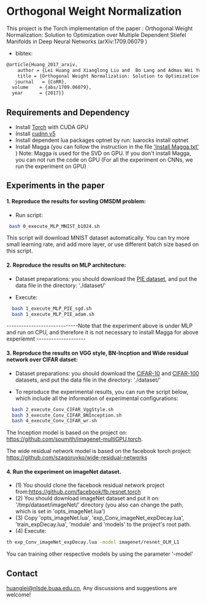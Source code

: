 Orthogonal Weight Normalization
======================================

This project is the Torch implementation of the paper : Orthogonal Weight Normalization: Solution to Optimization over Multiple Dependent Stiefel Manifolds in Deep Neural Networks (arXiv:1709.06079 )
* bibtex:
```Bash
@article{Huang_2017_arxiv,
    author = {Lei Huang and Xianglong Liu and  Bo Lang and Admas Wei Yu and Bo Li},
    title = {Orthogonal Weight Normalization: Solution to Optimization over Multiple Dependent Stiefel Manifolds in Deep Neural Networks},
   journal   = {CoRR},
  volume    = {abs/1709.06079},
  year      = {2017}}
 ```
 
## Requirements and Dependency
* Install [Torch](http://torch.ch) with CUDA GPU
* Install [cudnn v5](http://torch.ch)
* Install dependent lua packages optnet by run:
luarocks install optnet
* Install Magga (you can follow the instruction in the file  ['Install Magga.txt'](./Install_Magga.txt) )
	Note: Magga is used for the SVD on GPU. If you don't install Magga, you can not run the code on GPU (For all the experiment on CNNs, we run the experiment on GPU)

## Experiments in the paper

#### 1.  Reproduce the results for sovling OMSDM problem:

*	Run script:
```Bash
 bash 0_execute_MLP_MNIST_b1024.sh
 ```
This script will download MNIST dataset automatically.
You can try more small learning rate, and add more layer, or use different batch size based on this script.
	
#### 2. Reproduce the results on MLP architecture:
* Dataset preparations: you should download the [PIE dataset](https://www.dropbox.com/sh/5pkrtv02wemqxzp/AADlVOs3vDMOEsOpRFa20Uqha?dl=0), and put the data file in the directory: './dataset/'

* Execute:
```Bash
  bash 1_execute_MLP_PIE_sgd.sh   
  bash 1_execute_MLP_PIE_adam.sh
 ```
-----------------------------Note that the experiment above is under MLP and run on CPU, and therefore it is not necessary to install Magga for above experiemnt --------------------
 
#### 3. Reproduce the results on VGG style, BN-Incption and Wide residual network over CIFAR datset: 

 *	Dataset preparations: you should download the [CIFAR-10](https://yadi.sk/d/eFmOduZyxaBrT) and [CIFAR-100](https://yadi.sk/d/ZbiXAegjxaBcM) datasets, and put the data file in the directory: './dataset/' 
 

  *	To reproduce the experimental results, you can run the script below, which include all the information of experimental configurations: 
```Bash
  bash 2_execute_Conv_CIFAR_VggStyle.sh  
  bash 3_execute_Conv_CIFAR_BNInception.sh 
  bash 4_execute_Conv_CIFAR_wr.sh  
 ```
 The Inception model is based on the project on: https://github.com/soumith/imagenet-multiGPU.torch.

The wide residual network model is based on the facebook torch project: https://github.com/szagoruyko/wide-residual-networks


#### 4. Run the experiment on imageNet dataset. 

 *  (1) You should clone the facebook residual network project from:https://github.com/facebook/fb.resnet.torch
 *  (2) You should download imageNet dataset and put it on: '/tmp/dataset/imageNet/' directory (you also can change the path, which is set in 'opts_imageNet.lua')
 *  (3) Copy  'opts_imageNet.lua', 'exp_Conv_imageNet_expDecay.lua', 'train_expDecay.lua', 'module' and 'models' to the project's root path.
 *  (4)	Execute: 
```Bash
th exp_Conv_imageNet_expDecay.lua -model imagenet/resnet_OLM_L1
 ```
You can training other respective models by using the parameter '-model'

## Contact
huanglei@nlsde.buaa.edu.cn, Any discussions and suggestions are welcome!

